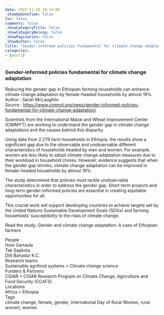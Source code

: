 ```yaml
---
date: 2022-11-26 18:14:00
_showUpdateTime: false
toc: false
comments: false
_showCategoryTitle: false
_showCategoryBelong: false
_showPagination: false
_showAuthor: false
title: "Gender-informed policies fundamental for climate change adaptation"
categories:
- [posts]
---
```


<article id="events_blog">
    <h3>
        Gender-informed policies fundamental for climate change adaptation
    </h3>
    <div>Reducing the gender gap in Ethiopian farming households can enhance climate change adaptation by female-headed households by almost 19%.</div>
    <section class="article_description">
        <div>
            <span class="p_bold">
                Author
            </span>
            <span>
                : Sarah McLaughlin
            </span>
        </div>
        <div>
            <span class="p_bold">
                Source
            </span>
            <span>
                : <a target="_blank" href="https://www.cimmyt.org/news/gender-informed-policies-fundamental-for-climate-change-adaptation/">
                    https://www.cimmyt.org/news/gender-informed-policies-fundamental-for-climate-change-adaptation/
                </a>
            </span>
        </div>
    </section>
    <p>
        Scientists from the International Maize and Wheat Improvement Center (CIMMYT) are working to understand the gender gap in climate change adaptations and the causes behind this disparity.
    </p>
    <p>
        Using data from 2,279 farm households in Ethiopia, the results show a significant gap due to the observable and unobservable different characteristics of households headed by men and women. For example, women are less likely to adopt climate change adaptation measures due to their workload in household chores. However, evidence suggests that when the gender gap shrinks, climate change adaptation can be improved in female-headed households by almost 19%.
    </p>
    <p>
        The study determined that policies must tackle unobservable characteristics in order to address the gender gap. Short-term projects and long-term gender-informed policies are essential in creating equitable opportunities for all.
    </p>
    <p>
        This crucial work will support developing countries to achieve targets set by the United Nations Sustainable Development Goals (SDGs) and farming households’ susceptibility to the risks of climate change.
    </p>
    <p>
        Read the study: Gender and climate change adaptation: A case of Ethiopian farmers
    </p>
    <p>
        <div class="p_bold">People</div>
        <div>Hom Gartaula</div>
        <div>Tek Sapkota</div>
        <div>Dilli Bahadur K.C.</div>
        <div class="p_bold">Research teams</div>
        <div>Sustainable agrifood systems > Climate change science</div>
        <div class="p_bold">Funders & Partners</div>
        <div>CGIAR > CGIAR Research Program on Climate Change, Agriculture and Food Security (CCAFS)</div>
        <div class="p_bold">Locations</div>
        <div>Africa > Ethiopia</div>
        <div class="p_bold">Tags</div>
        <div>climate change, female, gender, International Day of Rural Women, rural women, women</div>
    </p>
</article>
